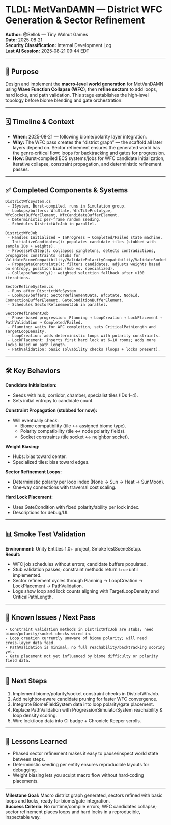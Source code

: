 # TLDL: MetVanDAMN — District WFC Generation & Sector Refinement

**Author:** @Bellok — Tiny Walnut Games  
**Date:** 2025‑08‑21  
**Security Classification:** Internal Development Log  
**Last AI Session:** 2025‑08‑21 09:44 EDT  

---

## 🎯 Purpose

Design and implement the **macro‑level world generation** for MetVanDAMN using **Wave Function Collapse (WFC)**, then **refine sectors** to add loops, hard locks, and path validation. This stage establishes the high‑level topology before biome blending and gate orchestration.

---

## 🗓 Timeline & Context

- **When:** 2025‑08‑21 — following biome/polarity layer integration.  
- **Why:** The WFC pass creates the “district graph” — the scaffold all later layers depend on. Sector refinement ensures the generated world has the genre‑critical flow: loops for backtracking and gates for progression.  
- **How:** Burst‑compiled ECS systems/jobs for WFC candidate initialization, iterative collapse, constraint propagation, and deterministic refinement passes.

---

## ✅ Completed Components & Systems

```
DistrictWfcSystem.cs
 - ISystem, Burst‑compiled, runs in Simulation group.
 - Lookups/buffers: WfcState, WfcTilePrototype, WfcSocketBufferElement, WfcCandidateBufferElement.
 - Deterministic per‑frame random seeding.
 - Schedules DistrictWfcJob in parallel.

DistrictWfcJob
 - Handles Initialized → InProgress → Completed/Failed state machine.
 - InitializeCandidates(): populates candidate tiles (stubbed with sample IDs + weights).
 - ProcessWfcStep(): collapses singletons, detects contradictions, propagates constraints (stubs for ValidateBiomeCompatibility/ValidatePolarityCompatibility/ValidateSocketConstraints).
 - PropagateConstraints(): filters candidates, adjusts weights based on entropy, position bias (hub vs. specialized).
 - CollapseRandomly(): weighted selection fallback after >100 iterations.

SectorRefineSystem.cs
 - Runs after DistrictWfcSystem.
 - Lookups/buffers: SectorRefinementData, WfcState, NodeId, ConnectionBufferElement, GateConditionBufferElement.
 - Schedules SectorRefinementJob in parallel.

SectorRefinementJob
 - Phase‑based progression: Planning → LoopCreation → LockPlacement → PathValidation → Completed/Failed.
 - Planning: waits for WFC completion, sets CriticalPathLength and TargetLoopDensity.
 - LoopCreation: adds deterministic loops with polarity constraints.
 - LockPlacement: inserts first hard lock at 6–10 rooms; adds more locks based on path length.
 - PathValidation: basic solvability checks (loops + locks present).
```

---

## 🛠 Key Behaviors

**Candidate Initialization:**
- Seeds with hub, corridor, chamber, specialist tiles (IDs 1–4).
- Sets initial entropy to candidate count.

**Constraint Propagation (stubbed for now):**
- Will eventually check:
  - Biome compatibility (tile ↔ assigned biome type).
  - Polarity compatibility (tile ↔ node polarity fields).
  - Socket constraints (tile socket ↔ neighbor socket).

**Weight Biasing:**
- Hubs: bias toward center.
- Specialized tiles: bias toward edges.

**Sector Refinement Loops:**
- Deterministic polarity per loop index (None → Sun → Heat → SunMoon).
- One‑way connections with traversal cost scaling.

**Hard Lock Placement:**
- Uses GateCondition with fixed polarity/ability per lock index.
- Descriptions for debug/UI.

---

## 📊 Smoke Test Validation

**Environment:** Unity Entities 1.0+ project, SmokeTestSceneSetup.  
**Result:**
- WFC job schedules without errors; candidate buffers populated.
- Stub validation passes; constraint methods return `true` until implemented.
- Sector refinement cycles through Planning → LoopCreation → LockPlacement → PathValidation.
- Logs show loop and lock counts aligning with TargetLoopDensity and CriticalPathLength.

---

## 📌 Known Issues / Next Pass

```
- Constraint validation methods in DistrictWfcJob are stubs; need biome/polarity/socket checks wired in.
- Loop creation currently unaware of biome polarity; will need cross‑layer data feed.
- PathValidation is minimal; no full reachability/backtracking scoring yet.
- Gate placement not yet influenced by biome difficulty or polarity field data.
```

---

## 🎯 Next Steps

1. Implement biome/polarity/socket constraint checks in DistrictWfcJob.
2. Add neighbor‑aware candidate pruning for faster WFC convergence.
3. Integrate BiomeFieldSystem data into loop polarity/gate placement.
4. Replace PathValidation with ProgressionSimulatorSystem reachability & loop density scoring.
5. Wire lock/loop data into CI badge + Chronicle Keeper scrolls.

---

## 📜 Lessons Learned

- Phased sector refinement makes it easy to pause/inspect world state between steps.
- Deterministic seeding per entity ensures reproducible layouts for debugging.
- Weight biasing lets you sculpt macro flow without hard‑coding placements.

---

**Milestone Goal:** Macro district graph generated, sectors refined with basic loops and locks, ready for biome/gate integration.  
**Success Criteria:** No runtime/compile errors; WFC candidates collapse; sector refinement places loops and hard locks in a reproducible, inspectable way.
